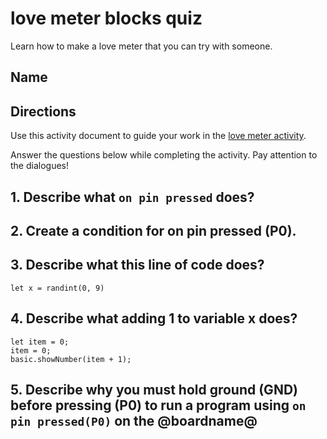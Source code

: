 # love meter blocks quiz

Learn how to make a love meter that you can try with someone.

## Name

## Directions

Use this activity document to guide your work in the [love meter activity](/lessons/love-meter/activity).

Answer the questions below while completing the activity. Pay attention to the dialogues!

## 1. Describe what `on pin pressed` does?


## 2. Create a condition for on pin pressed (P0).


## 3. Describe what this line of code does?

```blocks
let x = randint(0, 9)
```



## 4. Describe what adding 1 to variable x does?

```blocks
let item = 0;
item = 0;
basic.showNumber(item + 1);
```



## 5. Describe why you must hold ground (GND) before pressing (P0) to run a program using `on pin pressed(P0)` on the @boardname@


